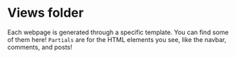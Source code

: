 # Views folder
Each webpage is generated through a specific template. You can find some of them here! `Partials` are for the HTML elements you see, like the navbar, comments, and posts!